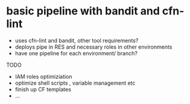 # basic pipeline with bandit and cfn-lint

- uses cfn-lint and bandit, other tool requirements?
- deploys pipe in RES and necessary roles in other environments
- have one pipeline for each environment/ branch?
  
TODO
- IAM roles optimiziation
- optimize shell scripts , variable management etc
- finish up CF templates
- ...